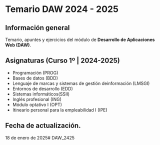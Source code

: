 # Temario DAW 2024 - 2025 

## Información general
Temario, apuntes y ejercicios del módulo de **Desarrollo de Aplicaciones Web (DAW)**. 

## Asignaturas (Curso 1º | 2024-2025)
* Programación (PROG)
* Bases de datos (BDD)
* Lenguaje de marcas y sistemas de gestión deinformación (LMSGI)
* Entornos de desarrollo (EDD)
* Sistemas informáticos(SSII)
* Inglés profesional (ING)
* Módulo optativo I (OPT)
* Itineario personal para la empleabilidad I (IPE)

## Fecha de actualización.
18 de enero de 2025# DAW_2425
